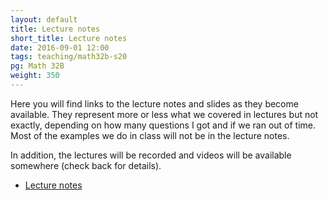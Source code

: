 ```yaml
---
layout: default
title: Lecture notes
short_title: Lecture notes
date: 2016-09-01 12:00
tags: teaching/math32b-s20
pg: Math 32B
weight: 350
---
```


Here you will find links to the lecture notes and slides as they become available. They represent more or less what we covered in lectures but not exactly, depending on how many questions I got and if we ran out of time. Most of the examples we do in class will not be in the lecture notes.

In addition, the lectures will be recorded and videos will be available somewhere (check back for details). 

- [Lecture notes][]

[Lecture notes]: lecture-notes.pdf
